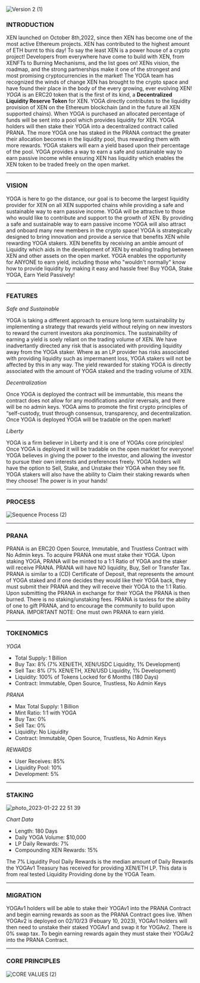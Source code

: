 ![Version 2 (1)](https://user-images.githubusercontent.com/122698385/213970043-68768e24-3a2f-4b77-8774-51e956b41e12.png)
### INTRODUCTION

XEN launched on October 8th,2022, since then XEN has become one of the most active Ethereum projects. XEN has contributed to the highest amount of ETH burnt to this day! To say the least XEN is a power house of a crypto project! Developers from everywhere have come to build with XEN, from XENFTs to Burning Mechanisms, and the list goes on! XENs vision, the roadmap, and the strong partnerships make it one of the strongest and most promising cryptocurrencies in the market! The YOGA team has recognized the winds of change XEN has brought to the crypto space and have found their place in the body of the every growing, ever evolving XEN! *YOGA* is an ERC20 token that is the first of its kind, a **Decentralized Liquidity Reserve Token** for XEN. YOGA directly contributes to the liquidity provision of XEN on the Ethereum blockchain (and in the future all XEN supported chains). When YOGA is purchased an allocated percentage of funds will be sent into a pool which provides liquidity for XEN. YOGA holders will then stake their YOGA into a decentralized contract called PRANA. The more YOGA one has staked in the PRANA contract the greater their allocation becomes in the liquidity pool, thus rewarding them with more rewards. YOGA stakers will earn a yield based upon their percentage of the pool. YOGA provides a way to earn a safe and sustainable way to earn passive income while ensuring XEN has liquidity which enables the XEN token to be traded freely on the open market.

---
### VISION

YOGA is here to go the distance, our goal is to become the largest liquidity provider for XEN on all XEN supported chains while providing a safe and sustainable way to earn passive income. YOGA will be attractive to those who would like to contribute and support to the growth of XEN. By providing a safe and sustainable way to earn passive income YOGA will also attract and onboard many new members in the crypto space! YOGA is strategically designed to bring innovation and provide a service that benefits XEN while rewarding YOGA stakers. XEN benefits by receiving an amble amount of Liquidity which aids in the development of XEN by enabling trading between XEN and other assets on the open market. YOGA enables the opportunity for ANYONE to earn yield, including those who "wouldn't normally" know how to provide liquidity by making it easy and hassle free! Buy YOGA, Stake YOGA, Earn Yield Passively! 

---
### FEATURES

*Safe and Sustainable*

YOGA is taking a different approach to ensure long term sustainability by implementing a strategy that rewards yield without relying on new investors to reward the current investors aka ponzinomics. The sustainability of earning a yield is soely reliant on the trading volume of XEN. We have inadvertantly directed any risk that is associated with providing liquidity away from the YOGA staker. Where as an LP provider has risks associated with providing liquidity such as impermanent loss, YOGA stakers will not be affected by this in any way. The yield rewarded for staking YOGA is directly associated with the amount of YOGA staked and the trading volume of XEN. 

*Decentralization*

Once YOGA is deployed the contract will be immuntable, this means the contract does not allow for any modifications and/or reversals, and there will be no admin keys. YOGA aims to promote the first crypto principles of “self-custody, trust through consensus, transparency, and decentralization. Once YOGA is deployed YOGA will be tradable on the open market! 

*Liberty*

YOGA is a firm believer in Liberty and it is one of YOGAs core principles! Once YOGA is deployed it will be tradable on the open marktet for everyone! YOGA believes in giving the power to the investor, and allowing the investor to pursue their own interests and preferences freely. YOGA holders will have the option to Sell, Stake, and Unstake their YOGA when they see fit. YOGA stakers will also have the ability to Claim their staking rewards when they choose! The power is in your hands!

---
### PROCESS

![Sequence Process (2)](https://user-images.githubusercontent.com/122698385/214109728-f0b32c24-d43d-46fc-9bf3-64b53350ef4b.png)

---
### PRANA

PRANA is an ERC20 Open Source, Immutable, and Trustless Contract with No Admin keys. To acquire PRANA one must stake their YOGA. Upon staking YOGA, PRANA will be minted to a 1:1 Ratio of YOGA and the staker will receive PRANA. PRANA will have NO liquidity, Buy, Sell or Transfer Tax. PRANA is similar to a (CD) Certificate of Deposit, that represents the amount of YOGA staked and if one decides they would like their YOGA back, they must submit their PRANA and they will receive their YOGA to the 1:1 Ratio. Upon submitting the PRANA in exchange for their YOGA the PRANA is then burned. There is no staking/unstaking fees. PRANA is taxless for the ability of one to gift PRANA, and to encourage the community to build upon PRANA. IMPORTANT NOTE: One must own PRANA to earn yield. 

---
### TOKENOMICS

*YOGA* 
- Total Supply: 1 Billion
- Buy Tax: 8% (7% XEN/ETH, XEN/USDC Liquidity, 1% Development)
- Sell Tax: 8% (7% XEN/ETH, XEN/USD Liquidity, 1% Development)
- Liquidity: 100% of Tokens Locked for 6 Months (180 Days)
- Contract: Immutable, Open Source, Trustless, No Admin Keys

*PRANA*
- Max Total Supply: 1 Billion 
- Mint Ratio: 1:1 with YOGA
- Buy Tax: 0%
- Sell Tax: 0%
- Liquidity: No Liquidity
- Contract: Immutable, Open Source, Trustless, No Admin Keys

*REWARDS*
- User Receives: 85% 
- Liquidity Pool: 10%
- Development: 5% 

---
### STAKING

![photo_2023-01-22 22 51 39](https://user-images.githubusercontent.com/122698385/213967995-7039b9f6-0045-4fae-8e0a-a5c88b549858.jpeg)

*Chart Data*
- Length: 180 Days
- Daily YOGA Volume: $10,000
- LP Daily Rewards: 7%
- Compounding XEN Rewards: 15% 

The 7% Liquidity Pool Daily Rewards is the median amount of Daily Rewards the YOGAv1 Treasury has received for providing XEN/ETH LP. This data is from real tested Liquidity Providing done by the YOGA Team.

---
### MIGRATION

YOGAv1 holders will be able to stake their YOGAv1 into the PRANA Contract and begin earning rewards as soon as the PRANA Contract goes live. When YOGAv2 is deployed on 02/10/23 (Febuary 10, 2023), YOGAv1 holders will then need to unstake their staked YOGAv1 and swap it for YOGAv2. There is 0% swap tax. To begin earning rewards again they must stake their YOGAv2 into the PRANA Contract. 

---
### CORE PRINCIPLES

![CORE VALUES (2)](https://user-images.githubusercontent.com/122698385/213969057-58d2bf02-2f9f-4f8e-85ca-a7053a85bafe.png)

